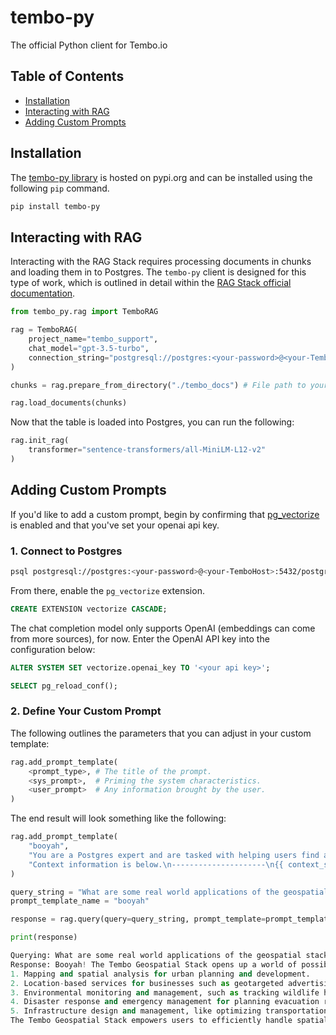 # tembo-py

The official Python client for Tembo.io

## Table of Contents

- [Installation](#installation)
- [Interacting with RAG](#interacting-with-rag)
- [Adding Custom Prompts](#adding-custom-prompts)

## Installation

The [tembo-py library](https://pypi.org/project/tembo-py/) is hosted on pypi.org and can be installed using the following `pip` command.

```bash
pip install tembo-py
```

## Interacting with RAG

Interacting with the RAG Stack requires processing documents in chunks and loading them in to Postgres.
The `tembo-py` client is designed for this type of work, which is outlined in detail within the [RAG Stack official documentation](https://tembo.io/docs/tembo-stacks/rag#build-a-support-agent-with-tembo-rag).

```python
from tembo_py.rag import TemboRAG

rag = TemboRAG(
    project_name="tembo_support",
    chat_model="gpt-3.5-turbo",
    connection_string="postgresql://postgres:<your-password>@<your-TemboHost>:5432/postgres"
)

chunks = rag.prepare_from_directory("./tembo_docs") # File path to your loadable data

rag.load_documents(chunks)
```

Now that the table is loaded into Postgres, you can run the following:

```python
rag.init_rag(
    transformer="sentence-transformers/all-MiniLM-L12-v2"
)
```

## Adding Custom Prompts

If you'd like to add a custom prompt, begin by confirming that [pg_vectorize](https://github.com/tembo-io/pg_vectorize) is enabled and that you've set your openai api key.

### 1. Connect to Postgres

```bash
psql postgresql://postgres:<your-password>@<your-TemboHost>:5432/postgres
```

From there, enable the `pg_vectorize` extension.

```sql
CREATE EXTENSION vectorize CASCADE;
```

The chat completion model only supports OpenAI (embeddings can come from more sources), for now.
Enter the OpenAI API key into the configuration below:

```sql
ALTER SYSTEM SET vectorize.openai_key TO '<your api key>';
```

```sql
SELECT pg_reload_conf();
```

### 2. Define Your Custom Prompt

The following outlines the parameters that you can adjust in your custom template:

```python
rag.add_prompt_template(
    <prompt_type>, # The title of the prompt.
    <sys_prompt>,  # Priming the system characteristics.
    <user_prompt>  # Any information brought by the user.
)
```

The end result will look something like the following:

```python
rag.add_prompt_template(
    "booyah", 
    "You are a Postgres expert and are tasked with helping users find answers in Tembo documentation. You should prioritize answering questions using the provided context, but can draw from your expert Postgres experience where documentation is lacking. Avoid statements like based on the documentation... and also you love to say booyah! alot.",
    "Context information is below.\n---------------------\n{{ context_str }}\n---------------------\nGiven the Tembo documentation information and your expert Postgres knowledge, answer the question.\n Question: {{ query_str }}\nAnswer:"
)

query_string = "What are some real world applications of the geospatial stack?"
prompt_template_name = "booyah"

response = rag.query(query=query_string, prompt_template=prompt_template_name).chat_response

print(response)

Querying: What are some real world applications of the geospatial stack?
Response: Booyah! The Tembo Geospatial Stack opens up a world of possibilities for real-world applications leveraging its spatial database capabilities in Postgres. Some common applications include:
1. Mapping and spatial analysis for urban planning and development.
2. Location-based services for businesses such as geotargeted advertising or route optimization for delivery services.
3. Environmental monitoring and management, such as tracking wildlife habitats or analyzing climate data.
4. Disaster response and emergency management for planning evacuation routes or assessing impact areas.
5. Infrastructure design and management, like optimizing transportation networks or locating new facilities based on geographical factors.
The Tembo Geospatial Stack empowers users to efficiently handle spatial objects, execute location queries, and tackle GIS workloads for a wide range of industries and use cases.
```


